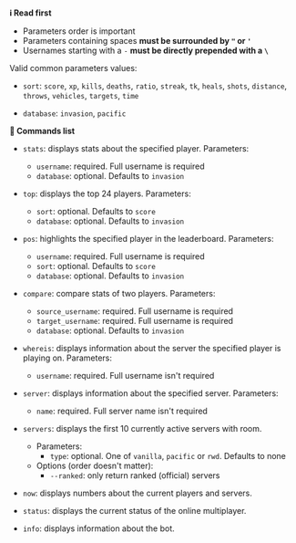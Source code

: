 **ℹ️ Read first**

- Parameters order is important
- Parameters containing spaces **must be surrounded by `"` or  `'`**
- Usernames starting with a `-` **must be directly prepended with a `\`**

Valid common parameters values:

- `sort`: `score`, `xp`, `kills`, `deaths`, `ratio`, `streak`, `tk`, `heals`, `shots`, `distance`, `throws`, `vehicles`, `targets`, `time`

- `database`: `invasion`, `pacific`

**📄 Commands list**

- `stats`: displays stats about the specified player. Parameters:
    - `username`: required. Full username is required
    - `database`: optional. Defaults to `invasion`

- `top`: displays the top 24 players. Parameters:
    - `sort`: optional. Defaults to `score`
    - `database`: optional. Defaults to `invasion`

- `pos`: highlights the specified player in the leaderboard. Parameters:
    - `username`: required. Full username is required
    - `sort`: optional. Defaults to `score`
    - `database`: optional. Defaults to `invasion`

- `compare`: compare stats of two players. Parameters:
    - `source_username`: required. Full username is required
    - `target_username`: required. Full username is required
    - `database`: optional. Defaults to `invasion`

- `whereis`: displays information about the server the specified player is playing on. Parameters:
    - `username`: required. Full username isn't required

- `server`: displays information about the specified server. Parameters:
    - `name`: required. Full server name isn't required

- `servers`: displays the first 10 currently active servers with room.
    - Parameters:
        - `type`: optional. One of `vanilla`, `pacific` or `rwd`. Defaults to none
    - Options (order doesn't matter):
        - `--ranked`: only return ranked (official) servers

- `now`: displays numbers about the current players and servers.

- `status`: displays the current status of the online multiplayer.

- `info`: displays information about the bot.